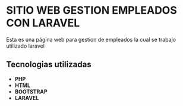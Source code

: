 # SITIO WEB GESTION EMPLEADOS CON LARAVEL

Esta es una página web para gestion de empleados la cual se trabajo utilizado laravel

## Tecnologias utilizadas

-   **PHP**
-   **HTML**
-   **BOOTSTRAP**
-   **LARAVEL**
